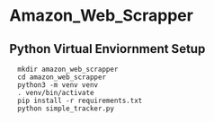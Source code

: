 # Amazon_Web_Scrapper

## Python Virtual Enviornment Setup
```
  mkdir amazon_web_scrapper
  cd amazon_web_scrapper
  python3 -m venv venv
  . venv/bin/activate
  pip install -r requirements.txt
  python simple_tracker.py
```
